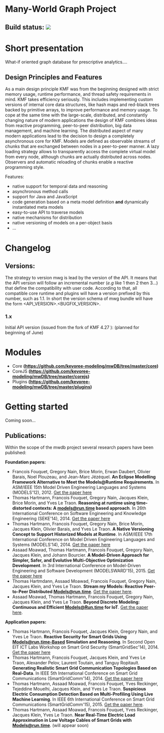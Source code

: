 Many-World Graph Project
========================

## Build status: <img src="https://travis-ci.org/kevoree-modeling/mwDB.svg?branch=master" />

Short presentation
==================

What-if oriented graph database for prescriptive analytics....

Design Principles and Features
------------------------------
As a main design principle KMF was from the beginning designed with strict memory usage, runtime performance, and thread safety requirements in mind.
KMF takes efficiency seriously.
This includes implementing custom versions of internal core data structures, like hash maps and red-black trees backed by primitive arrays, to improve performance and memory usage.
To cope at the same time with the large-scale, distributed, and constantly changing nature of modern applications the design of KMF combines ideas from reactive programming, peer-to-peer distribution, big data management, and machine learning.
The distributed aspect of many modern applications lead to the decision to design a completely asynchronous core for KMF.
Models are defined as observable streams of chunks that are exchanged between nodes in a peer-to-peer manner.
A lazy loading strategy allows to transparently access the complete virtual model from every node, although chunks are actually distributed across nodes.
Observers and automatic reloading of chunks enable a reactive programming style.

Features:

* native support for temporal data and reasoning
* asynchronous method calls
* support for Java and JavaScript
* code generation based on a meta model definition **and** dynamically instantiated meta models
* easy-to-use API to traverse models
* native mechanisms for distribution
* native versioning of models on a per-object basis
* ...

Changelog
=========

## Versions:

The strategy to version mwg is lead by the version of the API.
It means that the API version will follow an incremental number (*e.g* like 1 then 2 then 3...) that define the compatibility with user code.
According to that, all compatible core runtime and plugins will have a version prefixed by this number, such as 1.1.
In short the version schema of mwg bundle will have the form <API_VERSION>.<BUGFIX_VERSION>.

### 1.x

Initial API version (issued from the fork of KMF 4.27 ): (planned for beginning of June)

Modules
=============

* Core **(https://github.com/kevoree-modeling/mwDB/tree/master/core)**
* CoreJS **(https://github.com/kevoree-modeling/mwDB/tree/master/corejs)**
* Plugins **(https://github.com/kevoree-modeling/mwDB/tree/master/plugins)**


Getting started
==============

Coming soon...

Publications:
-------------
Within the scope of the mwdb project several research papers have been published:

**Foundation papers:**

* Francois Fouquet, Gregory Nain, Brice Morin, Erwan Daubert, Olivier Barais, Noel Plouzeau, and Jean-Marc Jézéquel. **An Eclipse Modelling Framework Alternative to Meet the Models@Runtime Requirements**. In ASM/IEEE 15th Model Driven Engineering Languages ​​and Systems (MODELS'12), 2012. [Get the paper here](https://hal.inria.fr/hal-00714558/document)
* Thomas Hartmann, Francois Fouquet, Gregory Nain, Jacques Klein, Brice Morin, and Yves Le Traon. **Reasoning at runtime using time-distorted contexts: A models@run.time based approach**. In 26th International Conference on Software Engineering and Knowledge Engineering (SEKE'14), 2014. [Get the paper here](http://orbilu.uni.lu/handle/10993/17637)
* Thomas Hartmann, Francois Fouquet, Gregory Nain, Brice Morin, Jacques Klein, Olivier Barais, and Yves Le Traon. **A Native Versioning Concept to Support Historized Models at Runtime**. In ASM/IEEE 17th International Conference on Model Driven Engineering Languages ​​and Systems (MODELS'14), 2014. [Get the paper here](http://orbilu.uni.lu/handle/10993/18688)
* Assaad Moawad, Thomas Hartmann, Francois Fouquet, Gregory Nain, Jacques Klein, and Johann Bourcier. **A Model-Driven Approach for Simpler, Safer, and Evolutive Multi-Objective Optimization Development**. In 3rd International Conference on Model-Driven Engineering and Software Development (MODELSWARD'15), 2015. [Get the paper here](http://orbilu.uni.lu/handle/10993/20392)
* Thomas Hartmdann, Assaad Moawad, Francois Fouquet, Gregory Nain, Jacques Klein, and Yves Le Traon. **Stream my Models: Reactive Peer-to-Peer Distributed Models@run.time**. [Get the paper here](http://orbilu.uni.lu/handle/10993/22329).
* Assaad Moawad, Thomas Hartmann, Francois Fouquet, Gregory Nain, Jacques Klein, and Yves Le Traon. **Beyond Discrete Modeling: Continuous and Efficient Models@Run.time for IoT**. [Get the paper here](http://orbilu.uni.lu/handle/10993/22330).

**Application papers:**

* Thomas Hartmann, Francois Fouquet, Jacques Klein, Gregory Nain, and Yves Le Traon. **Reactive Security for Smart Grids Using Models@run.time-Based Simulation and Reasoning**. In Second Open EIT ICT Labs Workshop on Smart Grid Security (SmartGridSec'14), 2014. [Get the paper here](http://orbilu.uni.lu/handle/10993/16762)
* Thomas Hartmann, Francois Fouquet, Jacques Klein, and Yves Le Traon, Alexander Pelov, Laurent Toutain, and Tanguy Ropitault. **Generating Realistic Smart Grid Communication Topologies Based on Real-Data**. In IEEE 5th International Conference on Smart Grid Communications (SmartGridComm'14), 2014. [Get the paper here](http://orbilu.uni.lu/handle/10993/19009)
* Thomas Hartmann, Assaad Moawad, Francois Fouquet, Yves Reckinger, Tejeddine Mouelhi, Jacques Klein, and Yves Le Traon. **Suspicious Electric Consumption Detection Based on Multi-Profiling Using Live Machine Learning**. In IEEE 6th International Conference on Smart Grid Communications (SmartGridComm'15), 2015. [Get the paper here](http://orbilu.uni.lu/handle/10993/22781).
* Thomas Hartmann, Assaad Moawad, Francois Fouquet, Yves Reckinger, Jacques Klein, Yves Le Traon. **Near Real-Time Electric Load Approximation in Low Voltage Cables of Smart Grids with Models@run.time**. (will appear soon)

